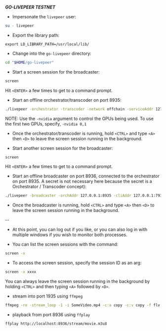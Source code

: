 ***GO-LIVEPEER TESTNET***


* Impersonate the `livepeer` user:

```bash
su - livepeer
```

* Export the library path:

```
export LD_LIBRARY_PATH=/usr/local/lib/
```

* Change into the `go-livepeer` directory:

```bash
cd "$HOME/go-livepeer"
```

* Start a screen session for the broadcaster:

```bash
screen
```

Hit `<ENTER>` a few times to get to a command prompt.

* Start an offline orchestrator/transcoder on port 8935:

```bash
./livepeer -orchestrator -transcoder -network offchain -serviceAddr 127.0.0.1:8935 -orchAddr 0.0.0.0:8935 -nvidia 0
```

NOTE: Use the `-nvidia` argument to control the GPUs being used.  To use the first two GPUs, specify, `-nvidia 0,1`

* Once the orchestrator/transcoder is running, hold `<CTRL>` and type `<A>` then `<D>` to leave the screen session running in the background.

* Start another screen session for the broadcaster:

```bash
screen
```

Hit `<ENTER>` a few times to get to a command prompt.

* Start an offline broadcaster on port 8936, connected to the orchestrator on port 8935. A secret is not necessary here because the secret is a Orchestrator / Transcoder concept):

```bash
./livepeer -broadcaster -orchAddr 127.0.0.1:8935 -cliAddr 127.0.0.1:7936  -httpAddr 127.0.0.1:8936
```

* Once the broadcaster is running, hold `<CTRL>` and type `<A>` then `<D>` to leave the screen session running in the background.

--

* At this point, you can log out if you like, or you can also log in with multiple windows if you wish to monitor both processes.

* You can list the screen sessions with the command:

```bash
screen -x
```

* To access the screen session, specify the session ID as an arg:

```bash
screen -x xxxx
```

You can always leave the screen session running in the background by holding `<CTRL>` and then typing `<A>` followed by `<D>`.

* stream into port 1935 using `ffmpeg`

```bash
ffmpeg -re -stream_loop -1 -i SomeVideo.mp4 -c:a copy -c:v copy -f flv rtmp://localhost:1935/movie
```

* playback from port 8936 using `ffplay`

```bash
ffplay http://localhost:8936/stream/movie.m3u8
```
